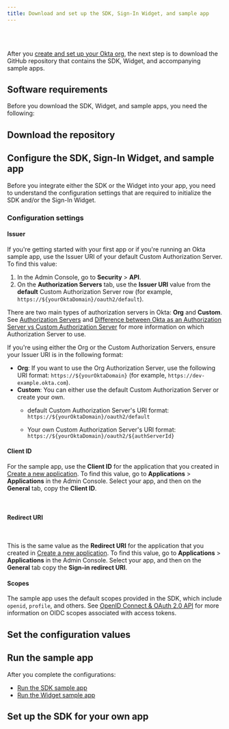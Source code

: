 ```yaml
---
title: Download and set up the SDK, Sign-In Widget, and sample app
---
```

<div class="oie-embedded-sdk">

<ApiLifecycle access="ie" /><br>
<ApiLifecycle access="Limited GA" /><br>

After you [create and set up your Okta org](/docs/guides/oie-embedded-common-org-setup/aspnet/main/), the next step is to download the GitHub repository that contains the SDK, Widget, and accompanying sample apps.

## Software requirements

Before you download the SDK, Widget, and sample apps, you need the following:

<StackSnippet snippet="softwarerequirements" noSelector />

## Download the repository

<StackSnippet snippet="githubinstructions" noSelector />

## Configure the SDK, Sign-In Widget, and sample app

Before you integrate either the SDK or the Widget into your app, you need to understand the configuration settings that are required to initialize the SDK and/or the Sign-In Widget.

### Configuration settings

#### Issuer

If you're getting started with your first app or if you're running an Okta sample app, use the Issuer URI of your default Custom Authorization Server. To find this value:

1. In the Admin Console, go to **Security** > **API**.
2. On the **Authorization Servers** tab, use the **Issuer URI** value from the **default** Custom Authorization Server row (for example, `https://${yourOktaDomain}/oauth2/default`).

There are two main types of authorization servers in Okta: **Org** and **Custom**. See [Authorization Servers](/docs/concepts/auth-servers/#available-authorization-server-types) and [Difference between Okta as an Authorization Server vs Custom Authorization Server](https://support.okta.com/help/s/article/Difference-Between-Okta-as-An-Authorization-Server-vs-Custom-Authorization-Server?language=en_US) for more information on which Authorization Server to use.

If you're using either the Org or the Custom Authorization Servers, ensure your Issuer URI is in the following format:

* **Org**: If you want to use the Org Authorization Server, use the following URI format: `https://${yourOktaDomain}` (for example, `https://dev-example.okta.com`).
* **Custom**: You can either use the default Custom Authorization Server or create your own.
  * default Custom Authorization Server's URI format: `https://${yourOktaDomain}/oauth2/default`

  * Your own Custom Authorization Server's URI format: `https://${yourOktaDomain}/oauth2/${authServerId}`

#### Client ID

For the sample app, use the **Client ID** for the application that you created in [Create a new application](/docs/guides/oie-embedded-common-org-setup/-/main/#create-a-new-application). To find this value, go to **Applications** > **Applications** in the Admin Console. Select your app, and then on the **General** tab, copy the **Client ID**.

<StackSnippet snippet="clientsecret" noSelector /><br>

#### Redirect URI

<StackSnippet snippet="redirecturi" noSelector /><br>

This is the same value as the **Redirect URI** for the application that you created in [Create a new application](/docs/guides/oie-embedded-common-org-setup/-/main/#create-a-new-application). To find this value, go to **Applications** > **Applications** in the Admin Console. Select your app, and then on the **General** tab copy the **Sign-in redirect URI**.

#### Scopes

The sample app uses the default scopes provided in the SDK, which include `openid`, `profile`, and others. See [OpenID Connect & OAuth 2.0 API](/docs/reference/api/oidc/#scopes) for more information on OIDC scopes associated with access tokens.

## Set the configuration values

<StackSnippet snippet="configlocations" noSelector />

<StackSnippet snippet="configorder" noSelector />

## Run the sample app

After you complete the configurations:

* [Run the SDK sample app](/docs/guides/oie-embedded-common-run-samples/-/main/#run-the-sdk-sample-app)
* [Run the Widget sample app](/docs/guides/oie-embedded-common-run-samples/-/main/#run-the-widget-sample-app)

## Set up the SDK for your own app

<StackSnippet snippet="sdkforyourapp" noSelector />

</div>
